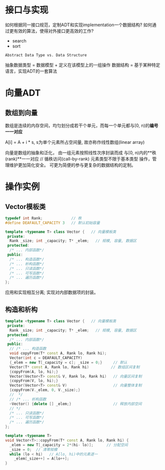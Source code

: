 # 接口与实现

如何根据同一接口规范，定制ADT和实现implementation一个数据结构?
如何通过更有效的算法，使得对外接口更高效的工作?
 - search 
 - sort
 
 `Abstract Data Type vs. Data Structure`
 
 抽象数据类型 = 数据模型 + 定义在该模型上的一组操作
 数据结构     = 基于某种特定语言，实现ADT的一套算法
 
 
# 向量ADT

## 数组到向量 

数组是连续的内存空间，均匀划分成若干个单元，而每一个单元都与[0, n)的**编号一一对应**

A[i] = A + i * s, s为单个元素所占空间量, 故亦称作线性数组(linear array)

向量是数组的抽象和泛化， 由一组元素按照线性次序封装而成
与[0, n)内的**秩(rank)**一一对应    // 循秩访问(call-by-rank)
元素类型不限于基本类型
操作，管理维护更加简化安全。
可更为简便的参与更复杂的数据结构的定制。

# 操作实例

## Vector模板类

```cpp
typedef int Rank;             // 秩
#define DEAFAULT_CAPACITY 3   // 默认初始容量

template <typename T> class Vector {   // 向量模板类
 private:
  Rank _size; int _capacity; T* _elem;   // 规模, 容量, 数据区
 protected:
  /* ... 内部函数*/
 public:
  /* ... 构造函数*/
  /* ... 析构函数*/
  /* ... 只读函数*/
  /* ... 可写函数*/
  /* ... 遍历函数*/
};
```

应用和实现相互分离;
实现对内部数据项的封装。

## 构造和析构

```cpp
template <typename T> class Vector {   // 向量模板类
 private:
  Rank _size; int _capacity; T* _elem;   // 规模, 容量, 数据区
 protected:
  /* ... 内部函数*/
 public:
  // /* ... 构造函数
  void copyFrom(T* const A, Rank lo, Rank hi);
  Vector(int c = DEAFAULT_CAPACITY)
  {_elem = new T[_capacity = c]; _size = 0;}     // 默认
  Vector(T* const A, Rank lo, Rank hi)          // 数组区间复制
  {copyFrom(A, lo, hi);}
  Vector(Vector<T> const& V, Rank lo, Rank hi)   // 向量区间复制
  {copyFrom(V, lo, hi);}
  Vector(Vector<T> const& V)                     // 向量整体复制
  {copyFrom(V._elem, 0, V._size);}
  //  */
  // /* ... 析构函数
  ~Vector() {delete [] _elem;}                   // 释放内部空间
  // */
  /* ... 只读函数*/
  /* ... 可写函数*/
  /* ... 遍历函数*/
};

template <typename T>
void Vector<T>::copyFrom(T* const A, Rank lo, Rank hi) {
  _elem = new T[_capacity = 2*(hi- lo)];      // 分配空间
  _size = 0;  // 清零规模
  while (lo < hi)   // A[lo, hi)中的元素逐一
    _elem[_size++] = A[lo++];
}
```
